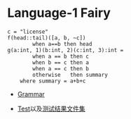 # Language-1 Fairy

```
c = "license"
f(head::tail)([a, b, ~c])
        when a==b then head
g(a:int, 1)(b:int, 2)(c:int, 3):int = 
        when a == b then c
        when b == c then a
        when a == c then b
        otherwise   then summary
    where summary = a+b+c
```

- [Grammar](https://github.com/thautwarm/lang.red/tree/master/fairy/grammar)

- [Test](https://github.com/thautwarm/lang.red/tree/master/fairy/test.hs)以及[测试结果文件集](https://github.com/thautwarm/lang.red/tree/master/fairy/tested)


